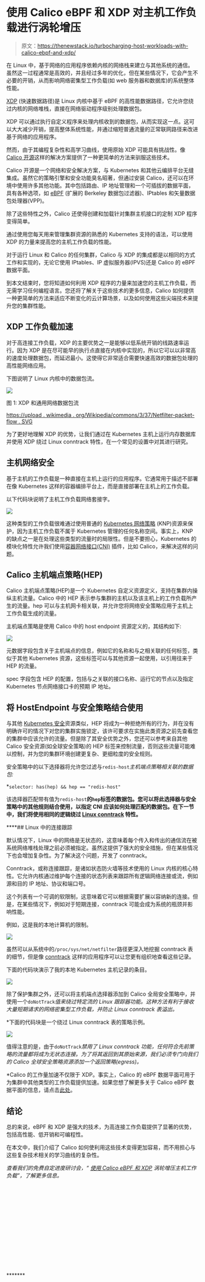 # 使用 Calico eBPF 和 XDP 对主机工作负载进行涡轮增压

> 原文：<https://thenewstack.io/turbocharging-host-workloads-with-calico-ebpf-and-xdp/>

在 Linux 中，基于网络的应用程序依赖内核的网络栈来建立与其他系统的通信。虽然这一过程通常是高效的，并且经过多年的优化，但在某些情况下，它会产生不必要的开销，从而影响网络密集型工作负载(如 web 服务器和数据库)的系统整体性能。

[XDP](https://link.tigera.io/ufol2) (快速数据路径)是 Linux 内核中基于 eBPF 的高性能数据路径，它允许您绕过内核的网络堆栈，直接在网络驱动程序级别处理数据包。

XDP 可以通过执行自定义程序来处理内核收到的数据包，从而实现这一点。这可以大大减少开销，提高整体系统性能，并通过缩短普通流量的正常联网路径来改进基于网络的应用程序。

然而，由于其编程复杂性和高学习曲线，使用原始 XDP 可能具有挑战性。像 [Calico 开源](https://link.tigera.io/ueQ2x)这样的解决方案提供了一种更简单的方法来驯服这些技术。

Calico 开源是一个网络和安全解决方案，与 Kubernetes 和其他云编排平台无缝集成。虽然它的策略引擎和安全功能臭名昭著，但通过安装 Calico，还可以在环境中使用许多其他功能。其中包括路由、IP 地址管理和一个可插拔的数据平面，具有各种选项，如 [eBPF](https://link.tigera.io/ue1Ak) (扩展的 Berkeley 数据包过滤器)、IPtables 和矢量数据包处理器(VPP)。

除了这些特性之外，Calico 还使得创建和加载针对集群主机接口的定制 XDP 程序变得简单。

通过使用您每天用来管理集群资源的熟悉的 Kubernetes 支持的语法，可以使用 XDP 的力量来提高您的主机工作负载的性能。

对于运行 Linux 和 Calico 的任何集群，Calico 与 XDP 的集成都是以相同的方式工作和实现的，无论它使用 IPtables、IP 虚拟服务器(IPVS)还是 Calico 的 eBPF 数据平面。

到本文结束时，您将知道如何利用 XDP 程序的力量来加速您的主机工作负载，而无需学习任何编程语言。您还将了解关于这些技术的更多信息，Calico 如何提供一种更简单的方法来适应不断变化的云计算场景，以及如何使用这些尖端技术来提升您的集群性能。

## XDP 工作负载加速

对于高连接工作负载，XDP 的主要优势之一是能够以低系统开销的线路速率运行。因为 XDP 是在尽可能早的执行点直接在内核中实现的，所以它可以以非常高的速度处理数据包，而延迟最小。这使得它非常适合需要快速高效的数据包处理的高性能网络应用。

下图说明了 Linux 内核中的数据包流。

![](img/bc5cbb65ac23bb7d1dc5d2bc9b62828d.png)

图 1: XDP 和通用网络数据包流

[https://upload . wikimedia . org/Wikipedia/commons/3/37/Netfilter-packet-flow . SVG](https://upload.wikimedia.org/wikipedia/commons/3/37/Netfilter-packet-flow.svg)

为了更好地理解 XDP 的优势，让我们通过在 Kubernetes 主机上运行内存数据库并使用 XDP 绕过 Linux conntrack 特性，在一个常见的设置中对其进行研究。

## 主机网络安全

基于主机的工作负载是一种直接在主机上运行的应用程序。它通常用于描述不部署在像 Kubernetes 这样的容器编排平台上，而是直接部署在主机上的工作负载。

以下代码块说明了主机工作负载网络套接字。

![](img/6869c2f7464281435c246c243922c870.png)

这种类型的工作负载很难通过使用普通的 [Kubernetes 网络策略](https://projectcalico.docs.tigera.io/about/about-network-policy) (KNP)资源来保护，因为主机工作负载不属于 Kubernetes 管理的任何名称空间。事实上，KNP 的缺点之一是在处理这些类型的流量时的局限性。但是不要担心，Kubernetes 的模块化特性允许我们使用[容器网络接口(CNI)](https://link.tigera.io/ufol5) 插件，比如 Calico，来解决这样的问题。

## Calico 主机端点策略(HEP)

Calico 主机端点策略(HEP)是一个 Kubernetes 自定义资源定义，支持在集群内操纵主机流量。Calico 中的 HEP 表示参与集群的主机以及该主机上的工作负载所产生的流量。hep 可以与主机网卡相关联，并允许您将网络安全策略应用于主机上工作负载生成的流量。

主机端点策略是使用 Calico 中的 host endpoint 资源定义的，其结构如下:

![](img/c6aea9d91d8c8e9360ae3789d8b0835c.png)

元数据字段包含关于主机端点的信息，例如它的名称和与之相关联的任何标签，类似于其他 Kubernetes 资源，这些标签可以与其他资源一起使用，以引用往来于 HEP 的流量。

spec 字段包含 HEP 的配置，包括与之关联的接口名称、运行它的节点以及指定 Kubernetes 节点网络接口卡的预期 IP 地址。

## 将 HostEndpoint 与安全策略结合使用

与其他 [Kubernetes 安全](https://link.tigera.io/ufol6)资源类似，HEP 将成为一种拒绝所有的行为，并在没有明确许可的情况下对您的集群实施锁定，该许可要求在实施此类资源之前先查看您的集群中应该允许的流量。但是除了其安全优势之外，您还可以参考来自其他 Calico 安全资源(如全球安全策略)的 HEP 标签来控制流量，否则这些流量可能难以控制，并为您的集群环境创建更复杂、更细粒度的安全规则。

安全策略中的以下选择器将允许您过滤与`redis-host`*主机端点策略相关联的数据包:*

 *`selector: has(hep) && hep == "redis-host"`

该选择器匹配带有值为`redis-host`**的`hep`**标签的数据包。您可以将此选择器与安全策略中的其他规则结合使用，以指定 CNI 应该如何处理匹配的数据包。在下一节中，我们将使用相同的逻辑绕过 [Linux conntrack](https://link.tigera.io/ufol7) 特性。****

 ****## Linux 中的连接跟踪

默认情况下，Linux 中的网络是无状态的，这意味着每个传入和传出的通信流在被系统网络堆栈处理之前必须被指定。虽然这提供了强大的安全措施，但在某些情况下也会增加复杂性。为了解决这个问题，开发了 conntrack。

Conntrack，或称连接跟踪，是诸如状态防火墙等技术使用的 Linux 内核的核心特性。它允许内核通过维护每个连接的状态列表来跟踪所有逻辑网络连接或流，例如源和目的 IP 地址、协议和端口号。

这个列表有一个可调的软限制，这意味着它可以根据需要扩展以容纳新的连接。但是，在某些情况下，例如对于短期连接，conntrack 可能会成为系统的瓶颈并影响性能。

例如，这是我的本地计算机的限制。

![](img/07ee8656c53e2063305c8a3078ff17fb.png)

虽然可以从系统中的`/proc/sys/net/netfilter`路径更深入地挖掘 conntrack 表的细节，但是像 [conntrack](https://packages.ubuntu.com/search?keywords=conntrack) 这样的应用程序可以让您更有组织地查看这些记录。

下面的代码块演示了我的本地 Kubernetes 主机记录的条目。

![](img/4a1fb38325171abc703445acb347d9be.png)

除了保护集群之外，还可以将主机端点选择器添加到 Calico 全局安全策略中，并使用一个`doNotTrack`*值来绕过特定流的 Linux 跟踪器功能。这种方法有利于接收大量短期请求的网络密集型工作负载，并防止 Linux conntrack 表溢出。*

 *下面的代码块是一个绕过 Linux conntrack 表的策略示例。

![](img/8c0b6363a3f0669eb7d214768f45e643.png)

值得注意的是，由于`doNotTrack`*禁用了 Linux conntrack 功能，任何符合先前策略的流量都将成为无状态连接。为了将其返回到其原始来源，我们必须专门向我们的 Calico 全球安全策略资源添加一个返回策略(egress)。*

 *Calico 的工作量加速不仅限于 XDP。事实上，Calico 的 eBPF 数据平面可用于为集群中其他类型的工作负载提供加速。如果您想了解更多关于 Calico eBPF 数据平面的信息，请点击[此处](https://www.tigera.io/blog/introducing-the-calico-ebpf-dataplane/)。

## **结论**

总的来说，eBPF 和 XDP 是强大的技术，为高连接工作负载提供了显著的优势，包括高性能、低开销和可编程性。

在本文中，我们介绍了 Calico 如何使利用这些技术变得更加容易，而不用担心与这些复杂技术相关的学习曲线的复杂性。

*查看我们的免费自定进度研讨会，“* [*使用 Calico eBPF 和 XDP*](https://www.tigera.io/self-paced-workshops/) *涡轮增压主机工作负载”，了解更多信息。*

<svg xmlns:xlink="http://www.w3.org/1999/xlink" viewBox="0 0 68 31" version="1.1"><title>Group</title> <desc>Created with Sketch.</desc></svg>*******